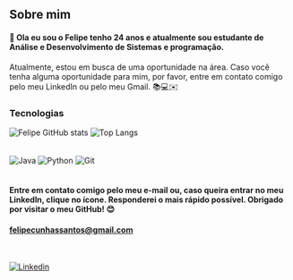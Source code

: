 ## Sobre mim 

#### 👋 Ola eu sou o Felipe tenho 24 anos e atualmente sou estudante de Análise e Desenvolvimento de Sistemas e programação. 
Atualmente, estou em busca de uma oportunidade na área. Caso você tenha alguma oportunidade para mim, por favor, entre em contato comigo pelo meu LinkedIn ou pelo meu Gmail. 📚💻✉️


 ### Tecnologias 

![Felipe GitHub stats](https://github-readme-stats.vercel.app/api?username=Fssantos1999&show_icons=true&theme=tokyonight)
![Top Langs](https://github-readme-stats.vercel.app/api/top-langs/?username=Fssantos1999&&hide_progress=false)
<div style="display: inline_block"><br/>

<img align="center" alt="Java" src="https://img.shields.io/badge/Java-ED8B00?style=for-the-badge&logo=openjdk&logoColor=black  " />
<img align="center" alt="Python" src="https://img.shields.io/badge/Python-3776AB?style=for-the-badge&logo=python&logoColor=yellow"/>
<img align="center" alt="Git" src="[https://img.shields.io/badge/Python-3776AB?style=for-the-badge&logo=python&logoColor=yellow](https://img.shields.io/badge/GIT-E44C30?style=for-the-badge&logo=git&logoColor=white)"/>
</div><br/>

#### Entre em contato comigo pelo meu e-mail ou, caso queira entrar no meu  LinkedIn, clique no ícone. Responderei o mais rápido possível. Obrigado por visitar o meu GitHub! 😊
 

#### felipecunhassantos@gmail.com 

<div> <br/>

[![Linkedin](https://img.shields.io/badge/LinkedIn-0077B5?style=for-the-badge&logo=linkedin&logoColor=white)](https://www.linkedin.com/in/felipecunhasantos9/)





